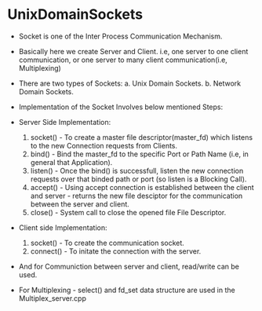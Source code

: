 # UnixDomainSockets

- Socket is one of the Inter Process Communication Mechanism.
- Basically here we create Server and Client. i.e, one server to one client communication,
  or one server to many client communication(i.e, Multiplexing)

- There are two types of Sockets:
  a. Unix Domain Sockets.
  b. Network Domain Sockets.

- Implementation of the Socket Involves below mentioned Steps:
- Server Side Implementation:
  1. socket()  - To create a master file descriptor(master_fd) which listens to the new Connection requests from Clients.
  2. bind()    - Bind the master_fd to the specific Port or Path Name (i.e, in general that Application).
  3. listen()  - Once the bind() is successfull, listen the new connection requests over that binded path or port 
                 (so listen is a Blocking    Call).
  4. accept()  - Using accept connection is established between the client and server - returns the new file desciptor for the 
    	           communication between the server and client.
  5. close()   - System call to close the opened file File Descriptor.

- Client side Implementation:
  1. socket()  - To create the communication socket.
  2. connect() - To initate the connection with the server.

- And for Communiction between server and client, read/write can be used.

- For Multiplexing - select() and fd_set data structure are used in the Multiplex_server.cpp
